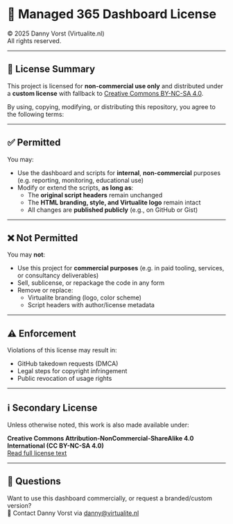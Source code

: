 # 📄 Managed 365 Dashboard License

© 2025 Danny Vorst (Virtualite.nl)  
All rights reserved.

---

## 🔐 License Summary

This project is licensed for **non-commercial use only** and distributed under a **custom license** with fallback to [Creative Commons BY-NC-SA 4.0](https://creativecommons.org/licenses/by-nc-sa/4.0/).

By using, copying, modifying, or distributing this repository, you agree to the following terms:

---

## ✅ Permitted

You may:
- Use the dashboard and scripts for **internal**, **non-commercial** purposes (e.g. reporting, monitoring, educational use)
- Modify or extend the scripts, **as long as**:
  - The **original script headers** remain unchanged
  - The **HTML branding, style, and Virtualite logo** remain intact
  - All changes are **published publicly** (e.g., on GitHub or Gist)

---

## ❌ Not Permitted

You may **not**:
- Use this project for **commercial purposes** (e.g. in paid tooling, services, or consultancy deliverables)
- Sell, sublicense, or repackage the code in any form
- Remove or replace:
  - Virtualite branding (logo, color scheme)
  - Script headers with author/license metadata

---

## ⚠️ Enforcement

Violations of this license may result in:
- GitHub takedown requests (DMCA)
- Legal steps for copyright infringement
- Public revocation of usage rights

---

## ℹ️ Secondary License

Unless otherwise noted, this work is also made available under:

**Creative Commons Attribution-NonCommercial-ShareAlike 4.0 International (CC BY-NC-SA 4.0)**  
[Read full license text](https://creativecommons.org/licenses/by-nc-sa/4.0/legalcode)

---

## 🙋 Questions

Want to use this dashboard commercially, or request a branded/custom version?  
📧 Contact Danny Vorst via [danny@virtualite.nl](mailto:danny@virtualite.nl)